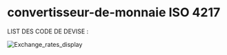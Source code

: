 # convertisseur-de-monnaie ISO 4217

LIST DES CODE DE DEVISE :


![Exchange_rates_display](https://github.com/houssameddine-mzili/convertisseur-de-monnaie/assets/144789264/ca9c6686-7827-4e9a-bd7d-6c94feac2958)
